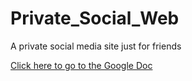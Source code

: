 # Private_Social_Web

A private social media site just for friends 


 [Click here to go to the Google Doc](https://docs.google.com/document/d/1B3tOCrht_KywqWfFLcZex_6RavCEBwadeR_yYRo0JEU/edit?usp=sharing)


